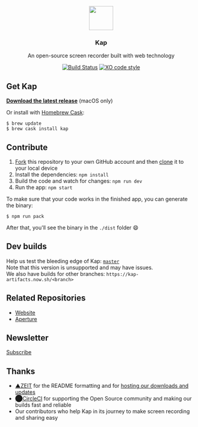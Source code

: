 <p align="center">
  <img src="https://getkap.co/images/favicon/kap.svg" height="64">
  <h3 align="center">Kap</h3>
  <p align="center">An open-source screen recorder built with web technology<p>
  <p align="center"><a href="https://circleci.com/gh/wulkano/kap"><img src="https://circleci.com/gh/wulkano/kap.svg?style=shield" alt="Build Status"></a> <a href="https://github.com/sindresorhus/xo"><img src="https://img.shields.io/badge/code_style-XO-5ed9c7.svg" alt="XO code style"></a></p>
</p>

## Get Kap

**[Download the latest release](https://getkap.co/download)** (macOS only)

Or install with [Homebrew Cask](https://caskroom.github.io):

```
$ brew update
$ brew cask install kap
```

## Contribute

1. [Fork](https://help.github.com/articles/fork-a-repo/) this repository to your own GitHub account and then [clone](https://help.github.com/articles/cloning-a-repository/) it to your local device
2. Install the dependencies: `npm install`
3. Build the code and watch for changes: `npm run dev`
4. Run the app: `npm start`

To make sure that your code works in the finished app, you can generate the binary:

```
$ npm run pack
```

After that, you'll see the binary in the `./dist` folder :smile:

## Dev builds

Help us test the bleeding edge of Kap: [`master`](https://kap-artifacts.now.sh/master)<br>
Note that this version is unsupported and may have issues.<br>
We also have builds for other branches: `https://kap-artifacts.now.sh/<branch>`

## Related Repositories

- [Website](https://github.com/wulkano/kap-website)
- [Aperture](https://github.com/wulkano/aperture)

## Newsletter

[Subscribe](http://eepurl.com/ch90_1)

## Thanks

- [▲ZEIT](https://github.com/zeit) for the README formatting and for [hosting our downloads and updates](https://zeit.co/now/)
- [⬤CircleCI](https://circleci.com/) for supporting the Open Source community and making our builds fast and reliable
- Our contributors who help Kap in its journey to make screen recording and sharing easy

